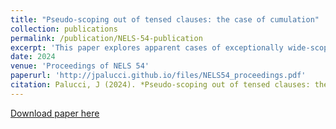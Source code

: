 ```yaml
---
title: "Pseudo-scoping out of tensed clauses: the case of cumulation"
collection: publications
permalink: /publication/NELS-54-publication
excerpt: 'This paper explores apparent cases of exceptionally wide-scoping universal DPs out of tensed complement clauses and how to account for them.'
date: 2024
venue: 'Proceedings of NELS 54'
paperurl: 'http://jpalucci.github.io/files/NELS54_proceedings.pdf'
citation: Palucci, J (2024). *Pseudo-scoping out of tensed clauses: the case of cumulation*. Proceedings of the 54th Annual Meeting of the North East Linguistic Society.
---
```


[Download paper here](http://jpalucci.github.io/files/NELS54_proceedings.pdf)

